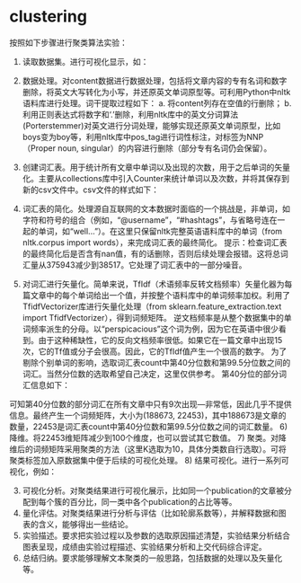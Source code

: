 # clustering
按照如下步骤进行聚类算法实验：
1)	读取数据集。进行可视化显示，如：
 
2)	数据处理。对content数据进行数据处理，包括将文章内容的专有名词和数字删除，将英文大写转化为小写，并还原英文单词原型等。可利用Python中nltk语料库进行处理。词干提取过程如下：
a. 将content列存在空值的行删除；
b. 利用正则表达式将数字和‘.’删除，利用nltk库中的英文分词算法(Porterstemmer)对英文进行分词处理，能够实现还原英文单词原型，比如boys变为boy等，利用nltk库中pos_tag进行词性标注，对标签为NNP（Proper noun, singular）的内容进行删除（部分专有名词仍会保留）。
 
3)	创建词汇表。用于统计所有文章中单词以及出现的次数，用于之后单词的矢量化。主要从collections库中引入Counter来统计单词以及次数，并将其保存到新的csv文件中。csv文件的样式如下：
 
4)	词汇表的简化。处理源自互联网的文本数据时面临的一个挑战是，非单词，如字符和符号的组合（例如，“@username”，“#hashtags”，与省略号连在一起的单词，如“well...”）。在这里只保留nltk完整英语语料库中的单词（from nltk.corpus import words），来完成词汇表的最终简化。
提示：检查词汇表的最终简化后是否含有nan值，有的话删除，否则后续处理会报错。这将总词汇量从375943减少到38517。它处理了词汇表中的一部分噪音。
5)	对词汇进行矢量化。简单来说，TfIdf（术语频率反转文档频率）矢量化器为每篇文章中的每个单词给出一个值，并按整个语料库中的单词频率加权。利用了TfidfVectorizer库进行矢量化处理（from sklearn.feature_extraction.text import TfidfVectorizer），得到词频矩阵。
逆文档频率是从整个数据集中的单词频率派生的分母。以“perspicacious”这个词为例，因为它在英语中很少看到。由于这种稀缺性，它的反向文档频率很低。如果它在一篇文章中出现15次，它的Tf值或分子会很高。因此，它的TfIdf值产生一个很高的数字。
为了剔除个别单词的影响，选取词汇表count中第40分位数和第99.5分位数之间的词汇。当然分位数的选取希望自己决定，这里仅供参考。
第40分位的部分词汇信息如下：
 
可知第40分位数的部分词汇在所有文章中只有9次出现—非常低，因此几乎不提供信息。最终产生一个词频矩阵，大小为(188673, 22453)，其中188673是文章的数量，22453是词汇表count中第40分位数和第99.5分位数之间的词汇数量。
6)	降维。将22453维矩阵减少到100个维度，也可以尝试其它数值。
7)	聚类。对降维后的词频矩阵采用聚类的方法（这里K选取为10，具体分类数自行选取）。可将聚类标签加入原数据集中便于后续的可视化处理。
8)	结果可视化。进行一系列可视化，例如：
 
3.	可视化分析。对聚类结果进行可视化展示，比如同一个publication的文章被分配到每个簇的百分比，同一类中各个publication的占比等等。
4.	量化评估。对聚类结果进行分析与评估（比如轮廓系数等），并解释数据和图表的含义，能够得出一些结论。
5.	实验描述。要求把实验过程以及参数的选取原因描述清楚，实验结果分析结合图表呈现，成绩由实验过程描述、实验结果分析和上交代码综合评定。
6.	总结归纳。要求能够理解文本聚类的一般思路，包括数据的处理以及矢量化等。



